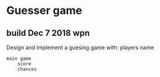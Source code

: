 
Guesser game
=======

## build Dec 7 2018  wpn

Design and implement a guesing game with:
	players
		name

	main game
		score
		chances



